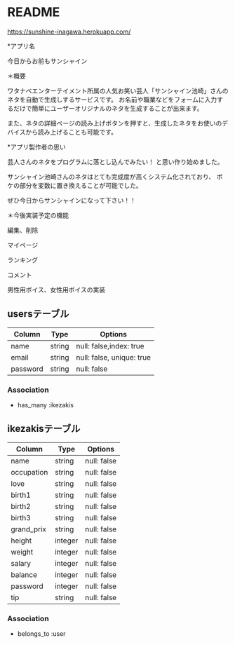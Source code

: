 # README

https://sunshine-inagawa.herokuapp.com/ 

*アプリ名

今日からお前もサンシャイン

＊概要

ワタナベエンターテイメント所属の人気お笑い芸人「サンシャイン池崎」さんのネタを自動で生成しするサービスです。
お名前や職業などをフォームに入力するだけで簡単にユーザーオリジナルのネタを生成することが出来ます。

また、ネタの詳細ページの読み上げボタンを押すと、生成したネタをお使いのデバイスから読み上げることも可能です。


*アプリ製作者の思い

芸人さんのネタをプログラムに落とし込んでみたい！
と思い作り始めました。

サンシャイン池崎さんのネタはとても完成度が高くシステム化されており、
ボケの部分を変数に置き換えることが可能でした。

ぜひ今日からサンシャインになって下さい！！

＊今後実装予定の機能

編集、削除

マイページ

ランキング

コメント

男性用ボイス、女性用ボイスの実装


## usersテーブル

|Column|Type|Options|
|------|----|-------|
|name|string|null: false,index: true|
|email|string|null: false, unique: true|
|password|string|null: false|
### Association
- has_many :ikezakis

## ikezakisテーブル
|Column|Type|Options|
|------|----|-------|
|name       |string|null: false|
|occupation |string|null: false|
|love       |string|null: false|
|birth1     |string|null: false|
|birth2     |string|null: false|
|birth3     |string|null: false|
|grand_prix |string|null: false|
|height     |integer|null: false|
|weight     |integer|null: false|
|salary     |integer|null: false|
|balance    |integer|null: false|
|password   |integer|null: false|
|tip        |string|null: false|

### Association
- belongs_to :user
